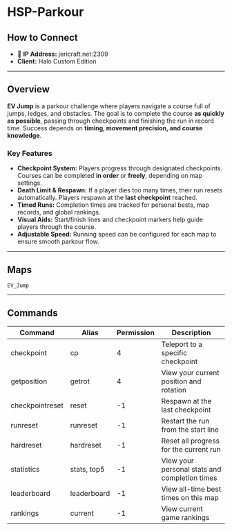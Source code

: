 # HSP-Parkour

## How to Connect

* 🔗 **IP Address:** jericraft.net:2309
* **Client:** Halo Custom Edition

---

## Overview

**EV Jump** is a parkour challenge where players navigate a course full of jumps, ledges, and obstacles. The goal is to complete the course **as quickly as possible**, passing through checkpoints and finishing the run in record time. Success depends on **timing, movement precision, and course knowledge**.

### Key Features

* **Checkpoint System:** Players progress through designated checkpoints. Courses can be completed **in order** or **freely**, depending on map settings.
* **Death Limit & Respawn:** If a player dies too many times, their run resets automatically. Players respawn at the **last checkpoint** reached.
* **Timed Runs:** Completion times are tracked for personal bests, map records, and global rankings.
* **Visual Aids:** Start/finish lines and checkpoint markers help guide players through the course.
* **Adjustable Speed:** Running speed can be configured for each map to ensure smooth parkour flow.

---

## Maps

`EV_Jump`

---

## Commands

| Command         | Alias       | Permission | Description                                   |
|-----------------|-------------|------------|-----------------------------------------------|
| checkpoint      | cp          | 4          | Teleport to a specific checkpoint             |
| getposition     | getrot      | 4          | View your current position and rotation       |
| checkpointreset | reset       | -1         | Respawn at the last checkpoint                |
| runreset        | runreset    | -1         | Restart the run from the start line           |
| hardreset       | hardreset   | -1         | Reset all progress for the current run        |
| statistics      | stats, top5 | -1         | View your personal stats and completion times |
| leaderboard     | leaderboard | -1         | View all-time best times on this map          |
| rankings        | current     | -1         | View current game rankings                    |